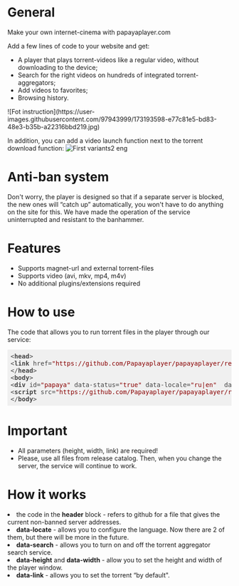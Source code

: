 <h1>General</h1>
Make your own internet-cinema with papayaplayer.com

Add a few lines of code to your website and get:
<ul>
	<li><a>A player that plays torrent-videos like a regular video, without downloading to the device;</a></li>
	<li><a>Search for the right videos on hundreds of integrated torrent-aggregators;</a></li>
	<li><a>Add videos to favorites;</a></li>
	<li><a>Browsing history.</a></li>
</ul>
![Fot instruction](https://user-images.githubusercontent.com/97943999/173193598-e77c81e5-bd83-48e3-b35b-a22316bbd219.jpg)

In addition, you can add a video launch function next to the torrent download function:
![First variants2 eng](https://user-images.githubusercontent.com/97943999/161525432-c344662d-79de-448e-aeae-e5bf2ba05f92.png)

<h1>Anti-ban system</h1>
Don't worry, the player is designed so that if a separate server is blocked, the new ones will “catch up” automatically, you won't have to do anything on the site for this. We have made the operation of the service uninterrupted and resistant to the banhammer.

<h1>Features</h1>
<ul>
	<li><a>Supports magnet-url and external torrent-files</a></li>
	<li><a>Supports video (avi, mkv, mp4, m4v)</a></li>
	<li><a>No additional plugins/extensions required</a></li>
</ul>

<h1>How to use</h1>
The code that allows you to run torrent files in the player through our service:

<pre class="hljs" style="display: block; overflow-x: auto; padding: 0.5em; background: rgb(240, 240, 240); color: rgb(68, 68, 68);"><span class="xml"><span class="hljs-tag">&lt;<span class="hljs-name" style="font-weight: 700;">head</span>&gt;</span>
<span class="hljs-tag">&lt;<span class="hljs-name" style="font-weight: 700;">link</span> <span class="hljs-attr">href</span>=<span class="hljs-string" style="color: rgb(136, 0, 0);">"https://github.com/Papayaplayer/papayaplayer/releases/download/v0.0.1/papaya.js"</span> <span class="hljs-attr">rel</span>=<span class="hljs-string" style="color: rgb(136, 0, 0);">"preload"</span> <span class="hljs-attr">as</span>=<span class="hljs-string" style="color: rgb(136, 0, 0);">"script"</span>&gt;</span>
<span class="hljs-tag">&lt;/<span class="hljs-name" style="font-weight: 700;">head</span>&gt;</span>
<span class="hljs-tag">&lt;<span class="hljs-name" style="font-weight: 700;">body</span>&gt;</span>
<span class="hljs-tag">&lt;<span class="hljs-name" style="font-weight: 700;">div</span> <span class="hljs-attr">id</span>=<span class="hljs-string" style="color: rgb(136, 0, 0);">"papaya"</span> <span class="hljs-attr">data-status</span>=<span class="hljs-string" style="color: rgb(136, 0, 0);">"true"</span> <span class="hljs-attr">data-locale</span>=<span class="hljs-string" style="color: rgb(136, 0, 0);">"ru|en"</span>  <span class="hljs-attr">data-search</span>=<span class="hljs-string" style="color: rgb(136, 0, 0);">"true|false"</span> <span class="hljs-attr">data-height</span>=<span class="hljs-string" style="color: rgb(136, 0, 0);">"height"</span> <span class="hljs-attr">data-width</span>=<span class="hljs-string" style="color: rgb(136, 0, 0);">"width"</span> <span class="hljs-attr">data-link</span>=<span class="hljs-string" style="color: rgb(136, 0, 0);">"link"</span>&gt;</span><span class="hljs-tag">&lt;/<span class="hljs-name" style="font-weight: 700;">div</span>&gt;</span>
<span class="hljs-tag">&lt;<span class="hljs-name" style="font-weight: 700;">script</span> <span class="hljs-attr">src</span>=<span class="hljs-string" style="color: rgb(136, 0, 0);">"https://github.com/Papayaplayer/papayaplayer/releases/download/v0.0.1/papaya.js"</span>&gt;</span><span class="undefined"></span><span class="hljs-tag">&lt;/<span class="hljs-name" style="font-weight: 700;">script</span>&gt;</span>
<span class="hljs-tag">&lt;/<span class="hljs-name" style="font-weight: 700;">body</span>&gt;</span></span></pre>

<h1>Important</h1>
<ul>
	<li>All parameters (height, width, link) are required!</li>
	<li>Please, use all files from release catalog. Then, when you change the server, the service will continue to work.</li>
</ul>

<h1>How it works</h1>
	<li>the code in the <b>header</b> block - refers to github for a file that gives the current non-banned server addresses.</li>
	<li><b>data-locate</b> - allows you to configure the language. Now there are 2 of them, but there will be more in the future.</li>
	<li><b>data-search</b> - allows you to turn on and off the torrent aggregator search service.</li>
	<li><b>data-height</b> and <b>data-width</b> - allow you to set the height and width of the player window.</li>
	<li><b>data-link</b> - allows you to set the torrent “by default".</li>
